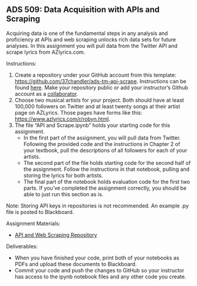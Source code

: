 ## ADS 509: Data Acquisition with APIs and Scraping

Acquiring data is one of the fundamental steps in any analysis and proficiency at APIs and web scraping unlocks rich data sets for future analyses. In this assignment you will pull data from the Twitter API and scrape lyrics from AZlyrics.com.  

Instructions: 

1. Create a repository under your GitHub account from this template: https://github.com/37chandler/ads-tm-api-scrape. Instructions can be found [here](https://docs.github.com/en/repositories/creating-and-managing-repositories/creating-a-repository-from-a-template). Make your repository public or add your instructor’s Github account as a [collaborator](https://docs.github.com/en/account-and-profile/setting-up-and-managing-your-github-user-account/managing-access-to-your-personal-repositories/inviting-collaborators-to-a-personal-repository). 
2. Choose two musical artists for your project. Both should have at least 100,000 followers on Twitter and at least twenty songs at their artist page on AZLyrics. Those pages have forms like this: https://www.azlyrics.com/r/robyn.html. 
3. The file “API and Scrape.ipynb” holds your starting code for this assignment. 
    * In the first part of the assignment, you will pull data from Twitter. Following the provided code and the instructions in Chapter 2 of your textbook, pull the descriptions of all followers for each of your artists.
    * The second part of the file holds starting code for the second half of the assignment. Follow the instructions in that notebook, pulling and storing the lyrics for both artists.
    * The final part of the notebook holds evaluation code for the first two parts. If you’ve completed the assignment correctly, you should be able to just run this section as is. 

Note: Storing API keys in repositories is not recommended. An example .py file is posted to Blackboard. 

Assignment Materials:
* [API and Web Scraping Repository](https://github.com/37chandler/ads-tm-api-scrape)

Deliverables:
* When you have finished your code, print both of your notebooks as PDFs and upload these documents to Blackboard. 
* Commit your code and push the changes to GitHub so your instructor has access to the ipynb notebook files and any other code you create. 
